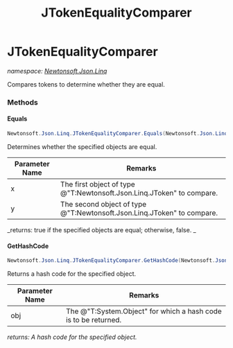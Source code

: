 ﻿---
title: JTokenEqualityComparer
---

# JTokenEqualityComparer
_namespace: [Newtonsoft.Json.Linq](N-Newtonsoft.Json.Linq.html)_

Compares tokens to determine whether they are equal.



### Methods

#### Equals
```csharp
Newtonsoft.Json.Linq.JTokenEqualityComparer.Equals(Newtonsoft.Json.Linq.JToken,Newtonsoft.Json.Linq.JToken)
```
Determines whether the specified objects are equal.

|Parameter Name|Remarks|
|--------------|-------|
|x|The first object of type @"T:Newtonsoft.Json.Linq.JToken" to compare.|
|y|The second object of type @"T:Newtonsoft.Json.Linq.JToken" to compare.|

_returns: true if the specified objects are equal; otherwise, false.
            _

#### GetHashCode
```csharp
Newtonsoft.Json.Linq.JTokenEqualityComparer.GetHashCode(Newtonsoft.Json.Linq.JToken)
```
Returns a hash code for the specified object.

|Parameter Name|Remarks|
|--------------|-------|
|obj|The @"T:System.Object" for which a hash code is to be returned.|

_returns: A hash code for the specified object._


